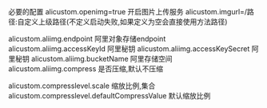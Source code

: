 必要的配置
alicustom.openimg=true  开启图片上传服务
alicustom.imgurl=/路径:自定义上级路径(不定义启动失败,如果定义为空会直接使用方法路径)

alicustom.aliimg.endpoint   阿里对象存储endpoint
alicustom.aliimg.accessKeyId   阿里秘钥
alicustom.aliimg.accessKeySecret   阿里秘钥
alicustom.aliimg.bucketName   阿里存储空间
alicustom.aliimg.compress   是否压缩,默认不压缩

alicustom.compresslevel.scale   缩放比例,集合
alicustom.compresslevel.defaultCompressValue   默认缩放比例


